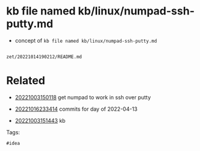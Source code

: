 # kb file named kb/linux/numpad-ssh-putty.md

- concept of `kb file named kb/linux/numpad-ssh-putty.md`

```
```

` zet/20221014190212/README.md `

# Related

- [20221003150118](/zet/20221003150118/README.md) get numpad to work in ssh over putty

- [20221016233414](/zet/20221016233414/README.md) commits for day of 2022-04-13
- [20221003151443](/zet/20221003151443/README.md) kb

Tags:

    #idea
